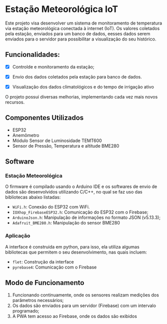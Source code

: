 # Estação Meteorológica IoT 

Este projeto visa desenvolver um sistema de monitoramento de temperatura  via estação meteorológica conectada à internet (IoT). Os valores coletados pela estação, enviados para um banco de dados,  eesses dados serem enviados para o servidor para possibilitar a visualização do seu histórico.

## Funcionalidades:
* [x] Controlde e monitoramento da estação;
* [x] Envio dos dados coletados pela estação para banco de dados.
* [x] Visualização dos dados climatológicos e do tempo de irrigação ativo


O projeto possui diversas melhorias, implementando cada vez mais novos recursos. 

## Componentes Utilizados

* ESP32 
* Anemômetro
* Módulo Sensor de Luminosidade TEMT600
* Sensor de Pressão, Temperatura e altitude BME280

## Software 
### Estação Meteorológica

O firmware é compilado usando o Arduino IDE e os softwares de envio de dados são desenvolvidos utilizando C/C++, no qual se faz uso das bibliotecas abaixo listadas: 

* `WiFi.h`: Conexão do ESP32 com WiFi.
* `IOXhop_FirebaseESP32.h`: Comunicação do ESP32 com o Firebase;
* `ArduinoJson.h`: Manipulação de informações no formato JSON (v5.13.3);
* `Adafruit_BME280.h`: Manipulação do sensor BME280

### Aplicação
A interface é construida em python, para isso, ela utiliza algumas bibliotecas que permitem o seu desenvolvimento, nas quais incluem:

* `flet`: Construção da interface
* `pyrebase4`: Comunicação com o Firebase

## Modo de Funcionamento 


1. Funcionando continuamente, onde os sensores realizam medições dos parâmetros necessários;
2. Os dados são enviados para um servidor (Firebase) com um intervalo programado;
3. A PWA tem acesso ao Firebase, onde os dados são exibidos
